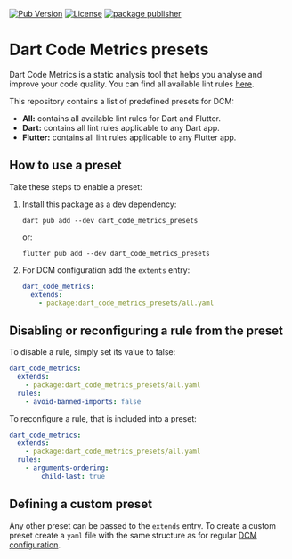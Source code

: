 [![Pub Version](https://img.shields.io/pub/v/dart_code_metrics_presets?logo=dart&logoColor=white)](https://pub.dev/packages/dart_code_metrics_presets/)
[![License](https://img.shields.io/github/license/CQLabs/dart-code-metrics-presets)](https://github.com/CQLabs/dart-code-metrics-presets/blob/main/LICENSE)
[![package publisher](https://img.shields.io/pub/publisher/dart_code_metrics.svg)](https://pub.dev/packages/dart_code_metrics/publisher)

# Dart Code Metrics presets

Dart Code Metrics is a static analysis tool that helps you analyse and improve your code quality. You can find all available lint rules [here](https://dartcodemetrics.dev/docs/rules).

This repository contains a list of predefined presets for DCM:

- **All:** contains all available lint rules for Dart and Flutter.
- **Dart:** contains all lint rules applicable to any Dart app.
- **Flutter:** contains all lint rules applicable to any Flutter app.

## How to use a preset

Take these steps to enable a preset:

1. Install this package as a dev dependency:

   ```terminal
   dart pub add --dev dart_code_metrics_presets
   ```

   or:

   ```terminal
   flutter pub add --dev dart_code_metrics_presets
   ```

2. For DCM configuration add the `extents` entry:

   ```yaml
   dart_code_metrics:
     extends:
       - package:dart_code_metrics_presets/all.yaml
   ```

## Disabling or reconfiguring a rule from the preset

To disable a rule, simply set its value to false:

```yaml
dart_code_metrics:
  extends:
    - package:dart_code_metrics_presets/all.yaml
  rules:
    - avoid-banned-imports: false
```

To reconfigure a rule, that is included into a preset:

```yaml
dart_code_metrics:
  extends:
    - package:dart_code_metrics_presets/all.yaml
  rules:
    - arguments-ordering:
        child-last: true
```

## Defining a custom preset

Any other preset can be passed to the `extends` entry. To create a custom preset create a `yaml` file with the same structure as for regular [DCM configuration](https://dartcodemetrics.dev/docs/getting-started/configuration).
